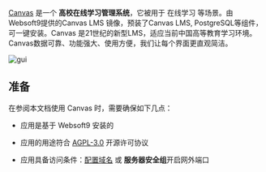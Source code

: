 [Canvas]() 是一个 **高校在线学习管理系统**，它被用于 在线学习  等场景。由Websoft9提供的Canvas LMS 镜像，预装了Canvas LMS, PostgreSQL等组件，可一键安装。Canvas 是21世纪的新型LMS，适应当前中国高等教育学习环境。Canvas数据可靠、功能强大、使用方便，我们让每个界面更直观简洁。


![gui](https://libs.websoft9.com/Websoft9/DocsPicture/en/canvas/canvas-gui-websoft9.png)


## 准备

在参阅本文档使用 Canvas 时，需要确保如下几点：

- 应用是基于 Websoft9 安装的

- 应用的用途符合 [AGPL-3.0](https://opensource.org/licenses/AGPL-3.0) 开源许可协议

- 应用具备访问条件：[配置域名](./domain-set) 或 **服务器安全组**开启网外端口